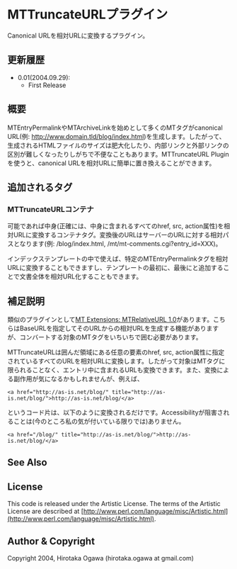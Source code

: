 # MTTruncateURLプラグイン

Canonical URLを相対URLに変換するプラグイン。

## 更新履歴

 * 0.01(2004.09.29):
   * First Release

## 概要

MTEntryPermalinkやMTArchiveLinkを始めとして多くのMTタグがcanonical URL(例: http://www.domain.tld/blog/index.html)を生成します。したがって、生成されるHTMLファイルのサイズは肥大化したり、内部リンクと外部リンクの区別が難しくなったりしがちで不便なこともあります。MTTruncateURL Pluginを使うと、canonical URLを相対URLに簡単に置き換えることができます。

## 追加されるタグ

### MTTruncateURLコンテナ

可能であれば中身(正確には、中身に含まれるすべてのhref, src, action属性)を相対URLに変換するコンテナタグ。変換後のURLはサーバーのURLに対する相対パスとなります(例: /blog/index.html, /mt/mt-comments.cgi?entry_id=XXX)。

インデックステンプレートの中で使えば、特定のMTEntryPermalinkタグを相対URLに変換することもできますし、テンプレートの最初に<MTTruncateURL>、最後に</MTTruncateURL>と追加することで文書全体を相対URL化することもできます。

## 補足説明

類似のプラグインとして[MT Extensions: MTRelativeURL 1.0](http://www.nonplus.net/software/mt/MTRelativeURL.htm)があります。こちらはBaseURLを指定してそのURLからの相対URLを生成する機能がありますが、コンバートする対象のMTタグをいちいち<MTRelativeURL></MTRelativeURL>で囲む必要があります。

MTTruncateURLは囲んだ領域にある任意の要素のhref, src, action属性に指定されているすべてのURLを相対URLに変換します。したがって対象はMTタグに限られることなく、エントリ中に含まれるURLも変換できます。また、変換による副作用が気になるかもしれませんが、例えば、

    <a href="http://as-is.net/blog/" title="http://as-is.net/blog/">http://as-is.net/blog/</a>

というコード片は、以下のように変換されるだけです。Accessibilityが阻害されることは(今のところ私の気が付いている限りでは)ありません。

    <a href="/blog/" title="http://as-is.net/blog/">http://as-is.net/blog/</a>

## See Also

## License

This code is released under the Artistic License. The terms of the Artistic License are described at [http://www.perl.com/language/misc/Artistic.html](http://www.perl.com/language/misc/Artistic.html).

## Author & Copyright

Copyright 2004, Hirotaka Ogawa (hirotaka.ogawa at gmail.com)
